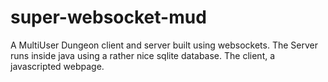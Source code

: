super-websocket-mud
===================

A MultiUser Dungeon client and server built using websockets. The Server runs inside java using a rather nice sqlite database. The client, a javascripted webpage.